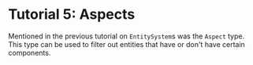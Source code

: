 Tutorial 5: Aspects
===================
Mentioned in the previous tutorial on `EntitySystem`s was the `Aspect` type. This type can be used to filter out entities that have or don't have certain components.
